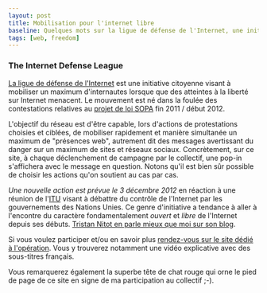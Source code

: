 ```yaml
---
layout: post
title: Mobilisation pour l'internet libre
baseline: Quelques mots sur la ligue de défense de l'Internet, une initiative citoyenne que je soutiens sur ce blog.
tags: [web, freedom]
---
```


### The Internet Defense League

[La ligue de défense de l'Internet](http://internetdefenseleague.org) est une initiative citoyenne visant à mobiliser un maximum d'internautes lorsque que des atteintes à la liberté sur Internet menacent. Le mouvement est né dans la foulée des contestations relatives au [projet de loi SOPA](http://fr.wikipedia.org/wiki/Stop_Online_Piracy_Act) fin 2011 / début 2012.

L'objectif du réseau est d'être capable, lors d'actions de protestations choisies et ciblées, de mobiliser rapidement et manière simultanée un maximum de "présences web", autrement dit des messages avertissant du danger sur un maximum de sites et réseaux sociaux. Concrètement, sur ce site, à chaque déclenchement de campagne par le collectif, une pop-in s'affichera avec le message en question. Notons qu'il est bien sûr possible de choisir les actions qu'on soutient au cas par cas.

*Une nouvelle action est prévue le 3 décembre 2012* en réaction à une réunion de l'[ITU](http://en.wikipedia.org/wiki/International_Telecommunication_Union) visant à débattre du contrôle de l'Internet par les gouvernements des Nations Unies. Ce genre d'initiative a tendance à aller à l'encontre du caractère fondamentalement *ouvert* et *libre* de l'Internet depuis ses débuts. [Tristan Nitot en parle mieux que moi sur son blog](http://standblog.org/blog/post/2012/11/30/regulation-d-Internet-par-les-Etats).

Si vous voulez participer et/ou en savoir plus [rendez-vous sur le site dédié à l'opération](http://www.internetcoup.org/fr/). Vous y trouverez notamment une vidéo explicative avec des sous-titres français.

Vous remarquerez également la superbe tête de chat rouge qui orne le pied de page de ce site en signe de ma participation au collectif ;-).
